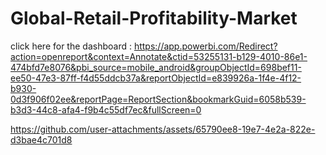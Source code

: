 # Global-Retail-Profitability-Market

click here for the dashboard : https://app.powerbi.com/Redirect?action=openreport&context=Annotate&ctid=53255131-b129-4010-86e1-474bfd7e8076&pbi_source=mobile_android&groupObjectId=698bef11-ee50-47e3-87ff-f4d55ddcb37a&reportObjectId=e839926a-1f4e-4f12-b930-0d3f906f02ee&reportPage=ReportSection&bookmarkGuid=6058b539-b3d3-44c8-afa4-f9b4c55df7ec&fullScreen=0 

https://github.com/user-attachments/assets/65790ee8-19e7-4e2a-822e-d3bae4c701d8

